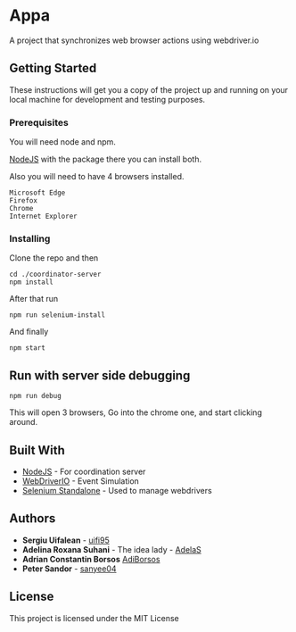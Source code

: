 # Appa

A project that synchronizes web browser actions using webdriver.io

## Getting Started

These instructions will get you a copy of the project up and running on your local machine for development and testing purposes. 

### Prerequisites

You will need node and npm.

[NodeJS](https://nodejs.org/) with the package there you can install both.

Also you will need to have 4 browsers installed.

```
Microsoft Edge
Firefox
Chrome
Internet Explorer
```

### Installing

Clone the repo and then
```
cd ./coordinator-server
npm install
```

After that run

```
npm run selenium-install
```

And finally

```
npm start   
```
## Run with server side debugging 

```
npm run debug
```

This will open 3 browsers, Go into the chrome one, and start clicking around.

## Built With

* [NodeJS](https://nodejs.org/) - For coordination server
* [WebDriverIO](https://webdriver.io/) - Event Simulation
* [Selenium Standalone](https://webdriver.io/docs/selenium-standalone-service.html) - Used to manage webdrivers


## Authors

* **Sergiu Uifalean** - [uifi95](https://github.com/uifi95)
* **Adelina Roxana Suhani** - The idea lady - [AdelaS](https://github.com/AdelaS)
* **Adrian Constantin Borsos**  [AdiBorsos](https://github.com/AdiBorsos)
* **Peter Sandor** - [sanyee04](https://github.com/sanyee04)


## License

This project is licensed under the MIT License
